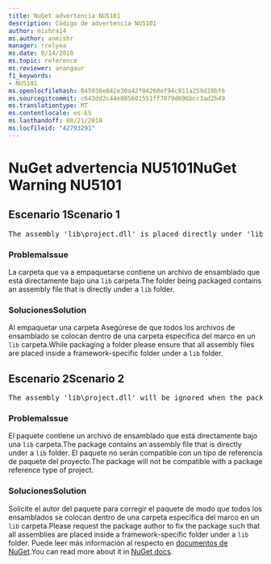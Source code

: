 ```yaml
---
title: NuGet advertencia NU5101
description: Código de advertencia NU5101
author: mishra14
ms.author: anmishr
manager: rrelyea
ms.date: 8/14/2018
ms.topic: reference
ms.reviewer: anangaur
f1_keywords:
- NU5101
ms.openlocfilehash: 045036e842e30a42f04260ef94c811a259d28bf6
ms.sourcegitcommit: c643dd2c44e085601551ff7079d696bcc3ad2b49
ms.translationtype: MT
ms.contentlocale: es-ES
ms.lasthandoff: 08/21/2018
ms.locfileid: "42793291"
---
```

# <a name="nuget-warning-nu5101"></a><span data-ttu-id="2c5ae-103">NuGet advertencia NU5101</span><span class="sxs-lookup"><span data-stu-id="2c5ae-103">NuGet Warning NU5101</span></span>

## <a name="scenario-1"></a><span data-ttu-id="2c5ae-104">Escenario 1</span><span class="sxs-lookup"><span data-stu-id="2c5ae-104">Scenario 1</span></span>
<pre>The assembly 'lib\project.dll' is placed directly under 'lib' folder. It is recommended that assemblies be placed inside a framework-specific folder. Move it into a framework-specific folder.</pre>

### <a name="issue"></a><span data-ttu-id="2c5ae-105">Problema</span><span class="sxs-lookup"><span data-stu-id="2c5ae-105">Issue</span></span>

<span data-ttu-id="2c5ae-106">La carpeta que va a empaquetarse contiene un archivo de ensamblado que está directamente bajo una `lib` carpeta.</span><span class="sxs-lookup"><span data-stu-id="2c5ae-106">The folder being packaged contains an assembly file that is directly under a `lib` folder.</span></span>


### <a name="solution"></a><span data-ttu-id="2c5ae-107">Soluciones</span><span class="sxs-lookup"><span data-stu-id="2c5ae-107">Solution</span></span>

<span data-ttu-id="2c5ae-108">Al empaquetar una carpeta Asegúrese de que todos los archivos de ensamblado se colocan dentro de una carpeta específica del marco en un `lib` carpeta.</span><span class="sxs-lookup"><span data-stu-id="2c5ae-108">While packaging a folder please ensure that all assembly files are placed inside a framework-specific folder under a `lib` folder.</span></span>


## <a name="scenario-2"></a><span data-ttu-id="2c5ae-109">Escenario 2</span><span class="sxs-lookup"><span data-stu-id="2c5ae-109">Scenario 2</span></span>
<pre>The assembly 'lib\project.dll' will be ignored when the package is installed after the migration.</pre>

### <a name="issue"></a><span data-ttu-id="2c5ae-110">Problema</span><span class="sxs-lookup"><span data-stu-id="2c5ae-110">Issue</span></span>

<span data-ttu-id="2c5ae-111">El paquete contiene un archivo de ensamblado que está directamente bajo una `lib` carpeta.</span><span class="sxs-lookup"><span data-stu-id="2c5ae-111">The package contains an assembly file that is directly under a `lib` folder.</span></span> <span data-ttu-id="2c5ae-112">El paquete no serán compatible con un tipo de referencia de paquete del proyecto.</span><span class="sxs-lookup"><span data-stu-id="2c5ae-112">The package will not be compatible with a package reference type of project.</span></span>


### <a name="solution"></a><span data-ttu-id="2c5ae-113">Soluciones</span><span class="sxs-lookup"><span data-stu-id="2c5ae-113">Solution</span></span>

<span data-ttu-id="2c5ae-114">Solicite el autor del paquete para corregir el paquete de modo que todos los ensamblados se colocan dentro de una carpeta específica del marco en un `lib` carpeta.</span><span class="sxs-lookup"><span data-stu-id="2c5ae-114">Please request the package author to fix the package such that all assemblies are placed inside a framework-specific folder under a `lib` folder.</span></span> <span data-ttu-id="2c5ae-115">Puede leer más información al respecto en [documentos de NuGet](https://docs.microsoft.com/en-us/nuget/reference/migrate-packages-config-to-package-reference).</span><span class="sxs-lookup"><span data-stu-id="2c5ae-115">You can read more about it in [NuGet docs](https://docs.microsoft.com/en-us/nuget/reference/migrate-packages-config-to-package-reference).</span></span>


